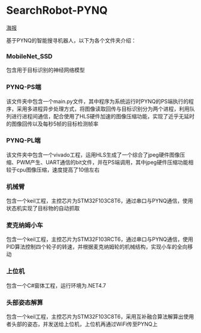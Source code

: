 # SearchRobot-PYNQ
[海报](https://pic1.zhimg.com/80/v2-dc6ec65e290b1fd853c1aaf619d8b5fe_720w.png)

基于PYNQ的智能搜寻机器人，以下为各个文件夹介绍：

### MobileNet_SSD
包含用于目标识别的神经网络模型
### PYNQ-PS端
该文件夹中包含一个main.py文件，其中程序为系统运行时PYNQ的PS端执行的程序，采用多进程异步处理方式，将图像读取回传与目标识别分为两个进程，利用队列进行进程间通信，配合使用了HLS硬件加速的图像压缩功能，实现了近乎无延时的图像回传以及每秒5帧的目标检测帧率
### PYNQ-PL端
该文件夹中包含一个vivado工程，运用HLS生成了一个综合了jpeg硬件图像压缩、PWM产生、UART通信的bit文件，并在PS端调用，其中jpeg硬件压缩功能相较于cpu图像压缩，速度提高了10倍左右
### 机械臂
包含一个keil工程，主控芯片为STM32F103C8T6，通过串口与PYNQ通信，使用状态机实现了目标物的自动抓取
### 麦克纳姆小车
包含一个keil工程，主控芯片为STM32F103RCT6，通过串口与PYNQ通信，使用PID算法控制四个轮子的转速，并根据麦克纳姆轮的机械结构，实现小车的全向移动
### 上位机
包含一个C#窗体工程，运行环境为.NET4.7
### 头部姿态解算
包含一个keil工程，主控芯片为STM32F103C8T6，采用互补融合算法解算出使用者头部的姿态，并发送给上位机，上位机再通过WiFi传至PYNQ上
